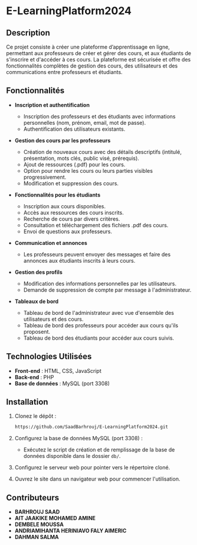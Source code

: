  # E-LearningPlatform2024

## Description
Ce projet consiste à créer une plateforme d’apprentissage en ligne, permettant aux professeurs de créer et gérer des cours, et aux étudiants de s'inscrire et d'accéder à ces cours. La plateforme est sécurisée et offre des fonctionnalités complètes de gestion des cours, des utilisateurs et des communications entre professeurs et étudiants.

## Fonctionnalités
- **Inscription et authentification**
  - Inscription des professeurs et des étudiants avec informations personnelles (nom, prénom, email, mot de passe).
  - Authentification des utilisateurs existants.
  
- **Gestion des cours par les professeurs**
  - Création de nouveaux cours avec des détails descriptifs (intitulé, présentation, mots clés, public visé, prérequis).
  - Ajout de ressources (.pdf) pour les cours.
  - Option pour rendre les cours ou leurs parties visibles progressivement.
  - Modification et suppression des cours.

- **Fonctionnalités pour les étudiants**
  - Inscription aux cours disponibles.
  - Accès aux ressources des cours inscrits.
  - Recherche de cours par divers critères.
  - Consultation et téléchargement des fichiers .pdf des cours.
  - Envoi de questions aux professeurs.
  
- **Communication et annonces**
  - Les professeurs peuvent envoyer des messages et faire des annonces aux étudiants inscrits à leurs cours.

- **Gestion des profils**
  - Modification des informations personnelles par les utilisateurs.
  - Demande de suppression de compte par message à l'administrateur.

- **Tableaux de bord**
  - Tableau de bord de l'administrateur avec vue d'ensemble des utilisateurs et des cours.
  - Tableau de bord des professeurs pour accéder aux cours qu'ils proposent.
  - Tableau de bord des étudiants pour accéder aux cours suivis.

## Technologies Utilisées
- **Front-end** : HTML, CSS, JavaScript
- **Back-end** : PHP
- **Base de données** : MySQL (port 3308)

## Installation
1. Clonez le dépôt :
    ```bash
    https://github.com/SaadBarhrouj/E-LearningPlatform2024.git
    ```
2. Configurez la base de données MySQL (port 3308) :
    - Exécutez le script de création et de remplissage de la base de données disponible dans le dossier `db/`.

3. Configurez le serveur web pour pointer vers le répertoire cloné.

4. Ouvrez le site dans un navigateur web pour commencer l'utilisation.
## Contributeurs
- **BARHROUJ SAAD**
- **AIT JAAKIKE MOHAMED AMINE**
- **DEMBELE MOUSSA**
- **ANDRIAMIHANTA HERINIAVO FALY AIMERIC**
- **DAHMAN SALMA**
